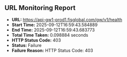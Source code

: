## URL Monitoring Report

- **URL:** https://api-gw1-prod1.fisglobal.com/gw/v1/health
- **Start Time:** 2025-09-12T16:59:43.584889
- **End Time:** 2025-09-12T16:59:43.683773
- **Total Time Taken:** 0.098884 seconds
- **HTTP Status Code:** 403
- **Status:** Failure
- **Failure Reason:** HTTP Status Code: 403
